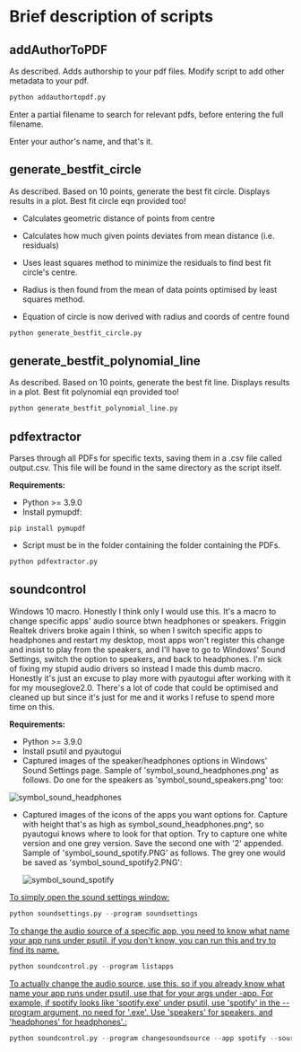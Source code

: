 # Brief description of scripts

## addAuthorToPDF
As described. Adds authorship to your pdf files. Modify script to add other metadata to your pdf.

```python
python addauthortopdf.py
```
Enter a partial filename to search for relevant pdfs, before entering the full filename.

Enter your author's name, and that's it.

## generate_bestfit_circle
As described. Based on 10 points, generate the best fit circle. Displays results in a plot. Best fit circle eqn provided too!

- Calculates geometric distance of points from centre

- Calculates how much given points deviates from mean distance (i.e. residuals) 

- Uses least squares method to minimize the residuals to find best fit circle's centre. 

- Radius is then found from the mean of data points optimised by least squares method.

- Equation of circle is now derived with radius and coords of centre found

```python
python generate_bestfit_circle.py
```

## generate_bestfit_polynomial_line
As described. Based on 10 points, generate the best fit line. Displays results in a plot. Best fit polynomial eqn provided too!

```python
python generate_bestfit_polynomial_line.py
```
## pdfextractor
Parses through all PDFs for specific texts, saving them in a .csv file called output.csv. This file will be found in the same directory as the script itself.

**Requirements:** 

* Python >= 3.9.0
* Install pymupdf:
```
pip install pymupdf
```
* Script must be in the folder containing the folder containing the PDFs. 

```python
python pdfextractor.py
```
## soundcontrol
Windows 10 macro. Honestly I think only I would use this. It's a macro to change specific apps' audio source btwn headphones or speakers. Friggin Realtek drivers broke again I think, so when I switch specific apps to headphones and restart my desktop, most apps won't register this change and insist to play from the speakers, and I'll have to go to Windows' Sound Settings, switch the option to speakers, and back to headphones. I'm sick of fixing my stupid audio drivers so instead I made this dumb macro. Honestly it's just an excuse to play more with pyautogui after working with it for my mouseglove2.0. There's a lot of code that could be optimised and cleaned up but since it's just for me and it works I refuse to spend more time on this.

**Requirements:** 

* Python >= 3.9.0
* Install psutil and pyautogui
* Captured images of the speaker/headphones options in Windows' Sound Settings page. Sample of 'symbol_sound_headphones.png' as follows. Do one for the speakers as 'symbol_sound_speakers.png' too:
  
![symbol_sound_headphones](https://github.com/user-attachments/assets/804690df-d7f7-4349-b232-1653f46296ad)
* Captured images of the icons of the apps you want options for. Capture with height that's as high as symbol_sound_headphones.png^, so pyautogui knows where to look for that option. Try to capture one white version and one grey version. Save the second one with '2' appended. Sample of 'symbol_sound_spotify.PNG' as follows. The grey one would be saved as 'symbol_sound_spotify2.PNG':

  ![symbol_sound_spotify](https://github.com/user-attachments/assets/a65dab23-cb93-4bde-ac6d-fb05b14040e4)

<ins> To simply open the sound settings window:</ins>
```python
python soundsettings.py --program soundsettings
```
<ins> To change the audio source of a specific app, you need to know what name your app runs under psutil. if you don't know, you can run this and try to find its name. </ins>
```python
python soundcontrol.py --program listapps
```
<ins> To actually change the audio source, use this. so if you already know what name your app runs under psutil, use that for your args under -app. For example, if spotify looks like 'spotify.exe' under psutil, use 'spotify' in the --program argument, no need for '.exe'. Use 'speakers' for speakers, and 'headphones' for headphones'.:</ins>
```python
python soundcontrol.py --program changesoundsource --app spotify --source speakers
```
